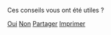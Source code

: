 <div
    data-controller="switch feedback plausible"
    data-feedback-endpoint-value="http://0.0.0.0:5500/feedback"
    data-switch-delay-value="500"
    data-action="
        feedback:sent->switch#switch
        switch:switched->feedback#focusIfVisible
    "
    data-switch-sources-param="feedback"
    data-switch-destinations-param="thankyou partager"
>
    <div
        data-action="pageChanged@document->switch#switch"
        data-switch-sources-param="feedback thankyou partager"
        data-switch-destinations-param="controls"
        data-switch-screen="controls"
    >
        <p>Ces conseils vous ont été utiles ?</p>
        <div class="feedback-controls">
            <a
                class="button button-outline button-feedback button-feedback-positif"
                href=""
                role="button"
                data-action="switch#switch feedback#setPositiveFeedback plausible#record"
                data-plausible-event-name-param="Avis positif"
                data-switch-sources-param="controls"
                data-switch-destinations-param="feedback"
                >Oui</a
            >
            <a
                class="button button-outline button-feedback button-feedback-negatif"
                href=""
                role="button"
                data-action="switch#switch feedback#setNegativeFeedback plausible#record"
                data-plausible-event-name-param="Avis negatif"
                data-switch-sources-param="controls"
                data-switch-destinations-param="feedback"
                >Non</a
            >
            <a
                class="button button-outline button-partager button-feedback-partager"
                href=""
                role="button"
                data-action="switch#switch plausible#record"
                data-plausible-event-name-param="Menu Partager"
                data-switch-sources-param="controls"
                data-switch-destinations-param="partager"
                >Partager</a
            >
            <a
                class="button button-outline button-imprimer button-feedback-imprimer js-impression"
                href=""
                role="button"
                >Imprimer</a
            >
        </div>
    </div>
    <div class="feedback-form" hidden data-switch-screen="feedback">
        <form data-action="feedback#send">
            <fieldset>
                <p role="status">Merci pour votre retour.</p>
                <label for="message_conseils"
                    >Pouvez-vous nous en dire plus, afin que nous puissions améliorer
                    ces conseils ?</label
                >
                <textarea
                    id="message_conseils"
                    name="message"
                    rows="9"
                    cols="20"
                    required
                    data-feedback-target="textarea"
                ></textarea>
            </fieldset>
            <div class="form-controls">
                <input type="submit" class="button" value="Envoyer mes remarques" />
            </div>
        </form>
        <p class="feedback-email">
            ou écrivez-nous à :
            <a href="mailto:contact@mesconseilscovid.fr">contact@mesconseilscovid.fr</a>
        </p>
    </div>
    <div hidden data-switch-screen="thankyou">
        <p role="status">
            Merci beaucoup pour votre message qui nous aidera à améliorer les conseils.
        </p>
    </div>
    <div class="feedback-partager" hidden data-switch-screen="partager">
        <p role="status">
            Faites connaître Mes Conseils Covid en partageant ce lien (votre situation
            personnelle ne sera pas transmise) :
        </p>
        <ul>
            <li>
                <a
                    href="https://wa.me/?text=Mes%20Conseils%20Covid%20%3A%20Des%20conseils%20personnels%20pour%20agir%20contre%20le%20virus%20%E2%80%94%20https%3A%2F%2Fmesconseilscovid.sante.gouv.fr%2F"
                    class="button button-outline button-feedback-social-whatsapp"
                    target="_blank"
                    rel="noopener noreferrer"
                    data-action="plausible#record"
                    data-plausible-event-name-param="Partager avec…"
                    data-plausible-props-param='{"service": "whatsapp"}'
                    >sur WhatsApp</a
                >
            </li>
            <li>
                <a
                    href="fb-messenger://share/?link=https%3A%2F%2Fmesconseilscovid.sante.gouv.fr%2F&app_id=199122945319221"
                    class="button button-outline button-feedback-social-messenger"
                    target="_blank"
                    rel="noopener noreferrer"
                    data-action="plausible#record"
                    data-plausible-event-name-param="Partager avec…"
                    data-plausible-props-param='{"service": "messenger"}'
                    >sur Messenger</a
                >
            </li>
            <li hidden data-controller="share">
                <a
                    href="javascript:;"
                    class="button button-outline button-feedback-partager"
                    data-action="plausible#record share#open"
                    data-plausible-event-name-param="Partager avec…"
                    data-plausible-props-param='{"service": "autres"}'
                    >autres moyens</a
                >
            </li>
        </ul>
    </div>
</div>
